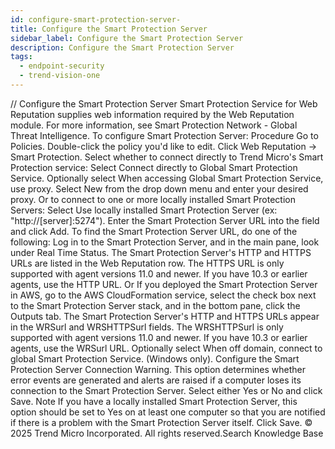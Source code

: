 ```yaml
---
id: configure-smart-protection-server-
title: Configure the Smart Protection Server
sidebar_label: Configure the Smart Protection Server
description: Configure the Smart Protection Server
tags:
  - endpoint-security
  - trend-vision-one
---
```


/*<![CDATA[*/ $('#title').html($('meta[name=map-description]').attr('content')); /*]]>*/ Configure the Smart Protection Server Smart Protection Service for Web Reputation supplies web information required by the Web Reputation module. For more information, see Smart Protection Network - Global Threat Intelligence. To configure Smart Protection Server: Procedure Go to Policies. Double-click the policy you'd like to edit. Click Web Reputation → Smart Protection. Select whether to connect directly to Trend Micro's Smart Protection service: Select Connect directly to Global Smart Protection Service. Optionally select When accessing Global Smart Protection Service, use proxy. Select New from the drop down menu and enter your desired proxy. Or to connect to one or more locally installed Smart Protection Servers: Select Use locally installed Smart Protection Server (ex: "http://[server]:5274"). Enter the Smart Protection Server URL into the field and click Add. To find the Smart Protection Server URL, do one of the following: Log in to the Smart Protection Server, and in the main pane, look under Real Time Status. The Smart Protection Server's HTTP and HTTPS URLs are listed in the Web Reputation row. The HTTPS URL is only supported with agent versions 11.0 and newer. If you have 10.3 or earlier agents, use the HTTP URL. Or If you deployed the Smart Protection Server in AWS, go to the AWS CloudFormation service, select the check box next to the Smart Protection Server stack, and in the bottom pane, click the Outputs tab. The Smart Protection Server's HTTP and HTTPS URLs appear in the WRSurl and WRSHTTPSurl fields. The WRSHTTPSurl is only supported with agent versions 11.0 and newer. If you have 10.3 or earlier agents, use the WRSurl URL. Optionally select When off domain, connect to global Smart Protection Service. (Windows only). Configure the Smart Protection Server Connection Warning. This option determines whether error events are generated and alerts are raised if a computer loses its connection to the Smart Protection Server. Select either Yes or No and click Save. Note If you have a locally installed Smart Protection Server, this option should be set to Yes on at least one computer so that you are notified if there is a problem with the Smart Protection Server itself. Click Save. © 2025 Trend Micro Incorporated. All rights reserved.Search Knowledge Base
